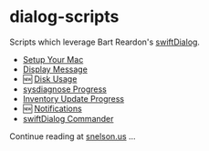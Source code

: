 # dialog-scripts
Scripts which leverage Bart Reardon's [swiftDialog](https://github.com/bartreardon/swiftDialog).

- [Setup Your Mac](https://github.com/dan-snelson/Setup-Your-Mac/blob/main/README.md)
- [Display Message](Display%20Message/README.md)
- :new: [Disk Usage](Disk%20Usage/README.md)
- [sysdiagnose Progress](sysdiagnose%20Progress/README.md)
- [Inventory Update Progress](Inventory%20Update%20Progress/README.md)
- :new: [Notifications](swiftDialog%20Notifications/README.md)
- [swiftDialog Commander](swiftDialog%20Commander/README.md)

Continue reading at [snelson.us](https://snelson.us/) …